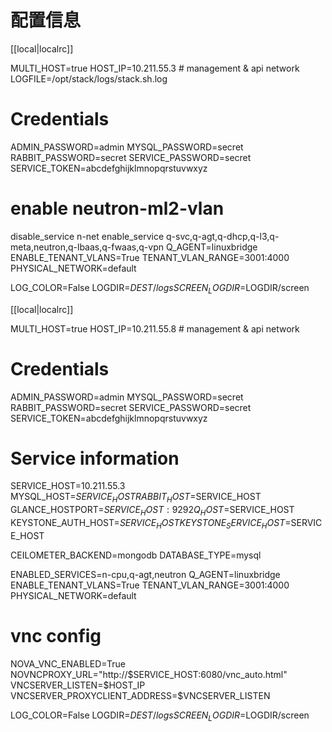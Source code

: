 # 配置信息

[[local|localrc]]

MULTI_HOST=true
HOST_IP=10.211.55.3 # management & api network 
LOGFILE=/opt/stack/logs/stack.sh.log

# Credentials 
ADMIN_PASSWORD=admin 
MYSQL_PASSWORD=secret 
RABBIT_PASSWORD=secret 
SERVICE_PASSWORD=secret 
SERVICE_TOKEN=abcdefghijklmnopqrstuvwxyz

# enable neutron-ml2-vlan 
disable_service n-net 
enable_service q-svc,q-agt,q-dhcp,q-l3,q-meta,neutron,q-lbaas,q-fwaas,q-vpn 
Q_AGENT=linuxbridge 
ENABLE_TENANT_VLANS=True 
TENANT_VLAN_RANGE=3001:4000 
PHYSICAL_NETWORK=default

LOG_COLOR=False 
LOGDIR=$DEST/logs 
SCREEN_LOGDIR=$LOGDIR/screen




[[local|localrc]]

MULTI_HOST=true 
HOST_IP=10.211.55.8 # management & api network

# Credentials 
ADMIN_PASSWORD=admin 
MYSQL_PASSWORD=secret 
RABBIT_PASSWORD=secret 
SERVICE_PASSWORD=secret 
SERVICE_TOKEN=abcdefghijklmnopqrstuvwxyz

# Service information 
SERVICE_HOST=10.211.55.3
MYSQL_HOST=$SERVICE_HOST 
RABBIT_HOST=$SERVICE_HOST 
GLANCE_HOSTPORT=$SERVICE_HOST:9292 
Q_HOST=$SERVICE_HOST 
KEYSTONE_AUTH_HOST=$SERVICE_HOST 
KEYSTONE_SERVICE_HOST=$SERVICE_HOST

CEILOMETER_BACKEND=mongodb 
DATABASE_TYPE=mysql

ENABLED_SERVICES=n-cpu,q-agt,neutron 
Q_AGENT=linuxbridge 
ENABLE_TENANT_VLANS=True 
TENANT_VLAN_RANGE=3001:4000 
PHYSICAL_NETWORK=default

# vnc config 
NOVA_VNC_ENABLED=True 
NOVNCPROXY_URL="http://$SERVICE_HOST:6080/vnc_auto.html" 
VNCSERVER_LISTEN=$HOST_IP 
VNCSERVER_PROXYCLIENT_ADDRESS=$VNCSERVER_LISTEN

LOG_COLOR=False 
LOGDIR=$DEST/logs 
SCREEN_LOGDIR=$LOGDIR/screen